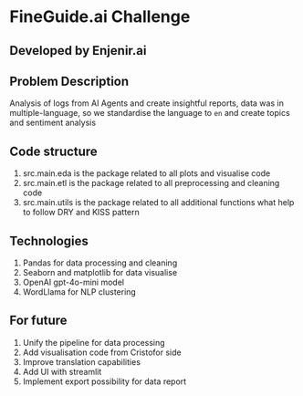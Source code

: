 # FineGuide.ai Challenge
## Developed by Enjenir.ai

## Problem Description
Analysis of logs from AI Agents and create insightful reports, data was in multiple-language, so we standardise the language to `en`
and create topics and sentiment analysis

## Code structure
1. src.main.eda is the package related to all plots and visualise code
2. src.main.etl is the package related to all preprocessing and cleaning code
3. src.main.utils is the package related to all additional functions what help to follow DRY and KISS pattern


## Technologies
1. Pandas for data processing and cleaning
2. Seaborn and matplotlib for data visualise
3. OpenAI gpt-4o-mini model
4. WordLlama for NLP clustering


## For future
1. Unify the pipeline for data processing
2. Add visualisation code from Cristofor side
3. Improve translation capabilities
4. Add UI with streamlit
5. Implement export possibility for data report